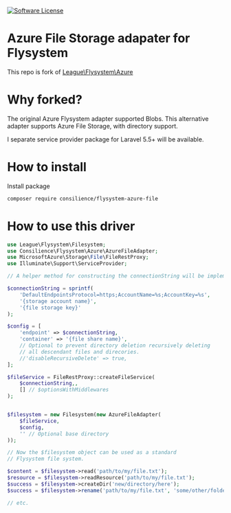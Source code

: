 [![Software License](https://img.shields.io/badge/license-MIT-brightgreen.svg?style=flat-square)](LICENSE)

# Azure File Storage adapater for Flysystem

This repo is fork of [League\Flysystem\Azure](https://github.com/thephpleague/flysystem-azure)

# Why forked?

The original Azure Flysystem adapter supported Blobs.
This alternative adapter supports Azure File Storage, with directory support.

I separate service provider package for Laravel 5.5+ will be available.

# How to install

Install package
```bash
composer require consilience/flysystem-azure-file
```

# How to use this driver

```php
use League\Flysystem\Filesystem;
use Consilience\Flysystem\Azure\AzureFileAdapter;
use MicrosoftAzure\Storage\File\FileRestProxy;
use Illuminate\Support\ServiceProvider;

// A helper method for constructing the connectionString will be implemented in time.

$connectionString = sprintf(
    'DefaultEndpointsProtocol=https;AccountName=%s;AccountKey=%s',
    '{storage account name}',
    '{file storage key}'
);

$config = [
    'endpoint' => $connectionString,
    'container' => '{file share name}',
    // Optional to prevent directory deletion recursively deleting
    // all descendant files and direcories.
    //'disableRecursiveDelete' => true,
];

$fileService = FileRestProxy::createFileService(
    $connectionString,,
    [] // $optionsWithMiddlewares
);


$filesystem = new Filesystem(new AzureFileAdapter(
    $fileService,
    $config,
    '' // Optional base directory
));

// Now the $filesystem object can be used as a standard
// Flysystem file system.

$content = $filesystem->read('path/to/my/file.txt');
$resource = $filesystem->readResource('path/to/my/file.txt');
$success = $filesystem->createDir('new/directory/here');
$success = $filesystem->rename('path/to/my/file.txt', 'some/other/folder/another.txt');

// etc.

```

